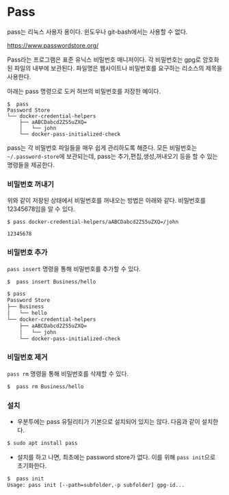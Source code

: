 # Pass

pass는 리눅스 사용자 용이다. 윈도우나 git-bash에서는 사용할 수 없다.

https://www.passwordstore.org/

Pass라는 프로그램은 표준 유닉스 비밀번호 매니저이다. 각 비밀번호는 gpg로 암호화된 파일의 내부에 보관된다. 파일명은 웹사이트나 비밀번호를 요구하는 리소스의 제목을 사용한다.

아래는 pass 명령으로 도커 허브의 비밀번호를 저장한 예이다.

```
$  pass
Password Store
└── docker-credential-helpers
    ├── aABCDabcd2ZS5uZXQ=
    │   └── john
    └── docker-pass-initialized-check
```

pass는 각 비밀번호 파일들을 매우 쉽게 관리하도록 해준다. 모든 비밀번호는 `~/.password-store`에 보관되는데, pass는 추가,편집,생성,꺼내오기 등을 할 수 있는 명령들을 제공한다.

### 비밀번호 꺼내기

위와 같이 저장된 상태에서 비밀번호를 꺼내오는 방법은 아래와 같다. 비밀번호를 12345678임을 알 수 있다.

```
$ pass docker-credential-helpers/aABCDabcd2ZS5uZXQ=/john

12345678
```

### 비밀번호 추가

`pass insert` 명령을 통해 비밀번호를 추가할 수 있다.

```bash
$  pass insert Business/hello

$ pass
Password Store
├── Business
│   └── hello
└── docker-credential-helpers
    ├── aABCDabcd2ZS5uZXQ=
    │   └── john
    └── docker-pass-initialized-check
```

### 비밀번호 제거

`pass rm` 명령을 통해 비밀번호를 삭제할 수 있다.

```bash
$  pass rm Business/hello
```

### 설치

-   우분투에는 pass 유틸리티가 기본으로 설치되어 있지는 않다.
    다음과 같이 설치한다.

```bash
$ sudo apt install pass
```

-   설치를 하고 나면, 최초에는 password store가 없다. 이를 위해 `pass init`으로 초기화한다.

```bash
$  pass init
Usage: pass init [--path=subfolder,-p subfolder] gpg-id...
```
